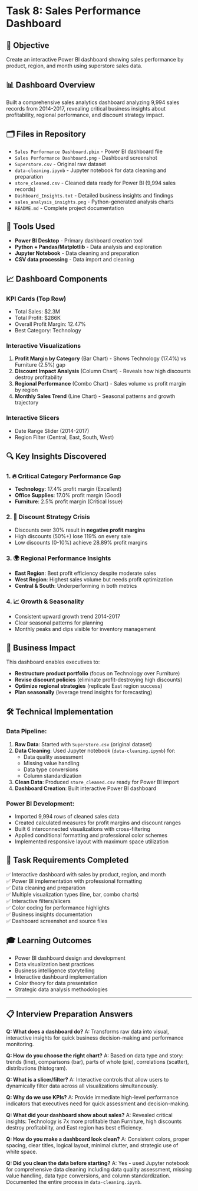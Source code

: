 # Task 8: Sales Performance Dashboard

## 🎯 Objective
Create an interactive Power BI dashboard showing sales performance by product, region, and month using superstore sales data.

## 📊 Dashboard Overview
Built a comprehensive sales analytics dashboard analyzing 9,994 sales records from 2014-2017, revealing critical business insights about profitability, regional performance, and discount strategy impact.

## 🗂️ Files in Repository
- `Sales Performance Dashboard.pbix` - Power BI dashboard file
- `Sales Performance Dashboard.png` - Dashboard screenshot
- `Superstore.csv` - Original raw dataset
- `data-cleaning.ipynb` - Jupyter notebook for data cleaning and preparation
- `store_cleaned.csv` - Cleaned data ready for Power BI (9,994 sales records)
- `Dashboard_Insights.txt` - Detailed business insights and findings
- `sales_analysis_insights.png` - Python-generated analysis charts
- `README.md` - Complete project documentation

## 🔧 Tools Used
- **Power BI Desktop** - Primary dashboard creation tool
- **Python + Pandas/Matplotlib** - Data analysis and exploration
- **Jupyter Notebook** - Data cleaning and preparation
- **CSV data processing** - Data import and cleaning

## 📈 Dashboard Components

### KPI Cards (Top Row)
- Total Sales: $2.3M
- Total Profit: $286K  
- Overall Profit Margin: 12.47%
- Best Category: Technology

### Interactive Visualizations
1. **Profit Margin by Category** (Bar Chart) - Shows Technology (17.4%) vs Furniture (2.5%) gap
2. **Discount Impact Analysis** (Column Chart) - Reveals how high discounts destroy profitability
3. **Regional Performance** (Combo Chart) - Sales volume vs profit margin by region
4. **Monthly Sales Trend** (Line Chart) - Seasonal patterns and growth trajectory

### Interactive Slicers
- Date Range Slider (2014-2017)
- Region Filter (Central, East, South, West)

## 🔍 Key Insights Discovered

### 1. 🔥 Critical Category Performance Gap
- **Technology**: 17.4% profit margin (Excellent)
- **Office Supplies**: 17.0% profit margin (Good)
- **Furniture**: 2.5% profit margin (Critical Issue)

### 2. 🚨 Discount Strategy Crisis
- Discounts over 30% result in **negative profit margins**
- High discounts (50%+) lose 119% on every sale
- Low discounts (0-10%) achieve 28.89% profit margins

### 3. 🌍 Regional Performance Insights
- **East Region**: Best profit efficiency despite moderate sales
- **West Region**: Highest sales volume but needs profit optimization
- **Central & South**: Underperforming in both metrics

### 4. 📈 Growth & Seasonality
- Consistent upward growth trend 2014-2017
- Clear seasonal patterns for planning
- Monthly peaks and dips visible for inventory management

## 💼 Business Impact
This dashboard enables executives to:
- **Restructure product portfolio** (focus on Technology over Furniture)
- **Revise discount policies** (eliminate profit-destroying high discounts)
- **Optimize regional strategies** (replicate East region success)
- **Plan seasonally** (leverage trend insights for forecasting)

## 🛠️ Technical Implementation

### Data Pipeline:
1. **Raw Data**: Started with `Superstore.csv` (original dataset)
2. **Data Cleaning**: Used Jupyter notebook (`data-cleaning.ipynb`) for:
   - Data quality assessment
   - Missing value handling
   - Data type conversions
   - Column standardization
3. **Clean Data**: Produced `store_cleaned.csv` ready for Power BI import
4. **Dashboard Creation**: Built interactive Power BI dashboard

### Power BI Development:
- Imported 9,994 rows of cleaned sales data
- Created calculated measures for profit margins and discount ranges
- Built 6 interconnected visualizations with cross-filtering
- Applied conditional formatting and professional color schemes
- Implemented responsive layout with maximum space utilization

## 📌 Task Requirements Completed
✅ Interactive dashboard with sales by product, region, and month  
✅ Power BI implementation with professional formatting  
✅ Data cleaning and preparation  
✅ Multiple visualization types (line, bar, combo charts)  
✅ Interactive filters/slicers  
✅ Color coding for performance highlights  
✅ Business insights documentation  
✅ Dashboard screenshot and source files  

## 🎓 Learning Outcomes
- Power BI dashboard design and development
- Data visualization best practices
- Business intelligence storytelling
- Interactive dashboard implementation
- Color theory for data presentation
- Strategic data analysis methodologies

---

## 📋 Interview Preparation Answers

**Q: What does a dashboard do?**
A: Transforms raw data into visual, interactive insights for quick business decision-making and performance monitoring.

**Q: How do you choose the right chart?**
A: Based on data type and story: trends (line), comparisons (bar), parts of whole (pie), correlations (scatter), distributions (histogram).

**Q: What is a slicer/filter?**
A: Interactive controls that allow users to dynamically filter data across all visualizations simultaneously.

**Q: Why do we use KPIs?**
A: Provide immediate high-level performance indicators that executives need for quick assessment and decision-making.

**Q: What did your dashboard show about sales?**
A: Revealed critical insights: Technology is 7x more profitable than Furniture, high discounts destroy profitability, and East region has best efficiency.

**Q: How do you make a dashboard look clean?**
A: Consistent colors, proper spacing, clear titles, logical layout, minimal clutter, and strategic use of white space.

**Q: Did you clean the data before starting?**
A: Yes - used Jupyter notebook for comprehensive data cleaning including data quality assessment, missing value handling, data type conversions, and column standardization. Documented the entire process in `data-cleaning.ipynb`.
